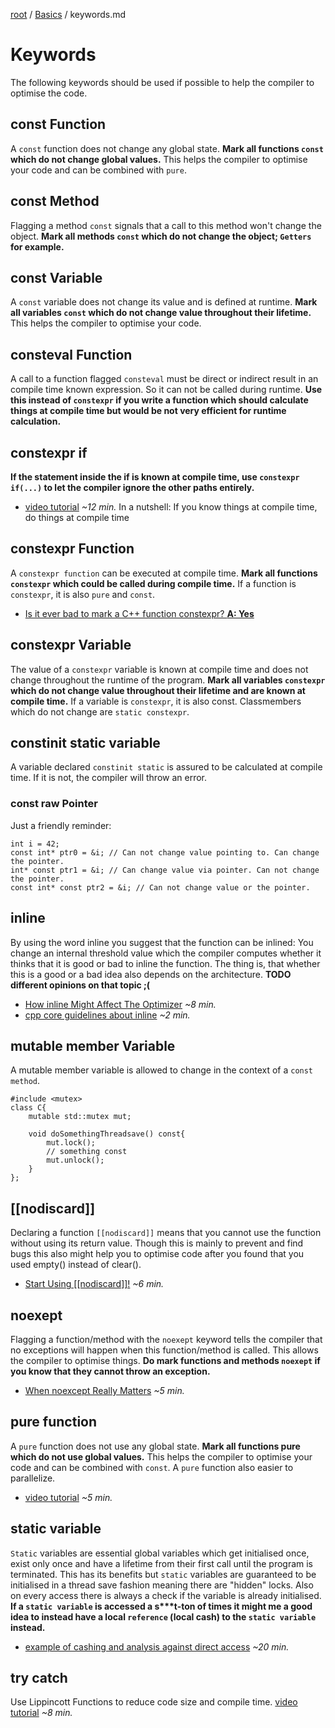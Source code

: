 [root](../README.md) / [Basics](basics.md) / keywords.md
# Keywords
The following keywords should be used if possible to help the compiler to optimise the code.


## const Function
A `const` function does not change any global state.
**Mark all functions `const` which do not change global values.**
This helps the compiler to optimise your code and can be combined with `pure`.

## const Method
Flagging a method `const` signals that a call to this method won't change the object.
**Mark all methods `const` which do not change the object; `Getters` for example.**


## const Variable
A `const` variable does not change its value and is defined at runtime.
**Mark all variables `const` which do not change value throughout their lifetime.**
This helps the compiler to optimise your code.

## consteval Function
A call to a function flagged `consteval` must be direct or indirect result in an compile time known expression. So it can not be called during runtime.
**Use this instead of `constexpr` if you write a function which should calculate things at compile time but would be not very efficient for runtime calculation.**

## constexpr if
**If the statement inside the if is known at compile time, use `constexpr if(...)` to let the compiler ignore the other paths entirely.**

- [video tutorial](https://www.youtube-nocookie.com/embed/qHgM5UdzPQU?rel=0&end=758) *~12 min.* In a nutshell: If you know things at compile time, do things at compile time

## constexpr Function
A `constexpr function` can be executed at compile time.
**Mark all functions `constexpr` which could be called during compile time.**
If a function is `constexpr`, it is also `pure` and `const`.

- [Is it ever bad to mark a C++ function constexpr? **A: Yes**](https://softwareengineering.stackexchange.com/questions/346993/is-it-ever-bad-to-mark-a-c-function-constexpr)


## constexpr Variable
The value of a `constexpr` variable is known at compile time and does not change throughout the runtime of the program.
**Mark all variables `constexpr` which do not change value throughout their lifetime and are known at compile time.**
If a variable is `constexpr`, it is also const. Classmembers which do not change are `static constexpr`.

## constinit static variable
A variable declared `constinit static` is assured to be calculated at compile time. If it is not, the compiler will throw an error.

### const raw Pointer
Just a friendly reminder:
```c_cpp
int i = 42;
const int* ptr0 = &i; // Can not change value pointing to. Can change the pointer.
int* const ptr1 = &i; // Can change value via pointer. Can not change the pointer.
const int* const ptr2 = &i; // Can not change value or the pointer.
```

## inline
By using the word inline you suggest that the function can be inlined: You change an internal threshold value which the compiler computes whether it thinks that it is good or bad to inline the function. The thing is, that whether this is a good or a bad idea also depends on the architecture.
**TODO different opinions on that topic ;(**

- [How inline Might Affect The Optimizer](https://www.youtube-nocookie.com/embed/GldFtXZkgYo?rel=0) *~8 min.*
- [cpp core guidelines about inline](https://isocpp.github.io/CppCoreGuidelines/CppCoreGuidelines.html#f5-if-a-function-is-very-small-and-time-critical-declare-it-inline) *~2 min.*

## mutable member Variable
A mutable member variable is allowed to change in the context of a `const method`.
```c_cpp
#include <mutex>
class C{
    mutable std::mutex mut;
    
    void doSomethingThreadsave() const{
        mut.lock();
        // something const
        mut.unlock();
    }
};
```
## [[nodiscard]]
Declaring a function `[[nodiscard]]` means that you cannot use the function without using its return value. Though this is mainly to prevent and find bugs this also might help you to optimise code after you found that you used empty() instead of clear().

- [Start Using [[nodiscard]]!](https://www.youtube-nocookie.com/embed/nhsahjY5jdE?rel=0) *~6 min.*

## noexept
Flagging a function/method with the `noexept` keyword tells the compiler that no exceptions will happen when this function/method is called. This allows the compiler to optimise things.
**Do mark functions and methods `noexept` if you know that they cannot throw an exception.**

- [When noexcept Really Matters](https://www.youtube-nocookie.com/embed/AG_63_edgUg?rel=0) *~5 min.*

## pure function
A `pure` function does not use any global state.
**Mark all functions pure which do not use global values.**
This helps the compiler to optimise your code and can be combined with `const`. A `pure` function also easier to parallelize.

- [video tutorial](https://www.youtube-nocookie.com/embed/8ZxGABHcu40?rel=0) *~5 min.*

## static variable
`Static` variables are essential global variables which get initialised once, exist only once and have a lifetime from their first call until the program is terminated. This has its benefits but `static` variables are guaranteed to be initialised in a thread save fashion meaning there are "hidden" locks. Also on every access there is always a check if the variable is already initialised.
**If a `static variable` is accessed a s&ast;&ast;&ast;t-ton of times it might me a good idea to instead have a local `reference` (local cash) to the `static variable` instead.**

- [example of cashing and analysis against direct access](https://www.youtube-nocookie.com/embed/B3WWsKFePiM?rel=0) *~20 min.*


## try catch
Use Lippincott Functions to reduce code size and compile time.
[video tutorial](https://www.youtube-nocookie.com/embed/-amJL3AyADI?rel=0) *~8 min.*

